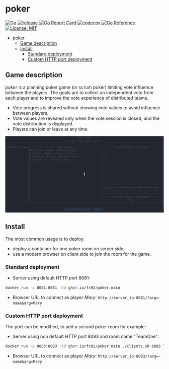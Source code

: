 # poker

[![Go](https://github.com/fc92/poker/actions/workflows/go.yml/badge.svg)](https://github.com/fc92/poker/actions/workflows/go.yml)
[![release](https://github.com/fc92/poker/actions/workflows/release.yaml/badge.svg)](https://github.com/fc92/poker/actions/workflows/release.yaml)
[![Go Report Card](https://goreportcard.com/badge/github.com/fc92/poker)](https://goreportcard.com/report/github.com/fc92/poker)
[![codecov](https://codecov.io/github/fc92/poker/branch/main/graph/badge.svg?token=R4OZKBC13P)](https://codecov.io/github/fc92/poker)
[![Go Reference](https://pkg.go.dev/badge/github.com/fc92/poker.svg)](https://pkg.go.dev/github.com/fc92/poker)
[![License: MIT](https://img.shields.io/badge/License-MIT-yellow.svg)](https://opensource.org/licenses/MIT)

- [poker](#poker)
  - [Game description](#game-description)
  - [Install](#install)
    - [Standard deployment](#standard-deployment)
    - [Custom HTTP port deployment](#custom-http-port-deployment)

## Game description

*poker* is a planning poker game (or scrum poker) limiting vote influence between the players. The goals are to collect an independent vote from each player and to improve the vote experience of distributed teams.

- Vote progress is shared without showing vote values to avoid influence between players.
- Vote values are revealed only when the vote session is closed, and the vote distribution is displayed.
- Players can join or leave at any time.

![short demo](4players.gif)

## Install

The most common usage is to deploy:

- deploy a container for one poker room on server side,
- use a modern browser on client side to join the room for the game.

### Standard deployment

- Server using default HTTP port 8081:

```bash
docker run -p 8081:8081 -td ghcr.io/fc92/poker:main
```

- Browser URL to connect as player *Mary*:
`http://server_ip:8081/?arg=-name&arg=Mary`

### Custom HTTP port deployment

The port can be modified, to add a second poker room for example:

- Server using non default HTTP port 8083 and room name "TeamOne":

```bash
docker run -p 8083:8083 -td ghcr.io/fc92/poker:main ./clients.sh 8083 TeamOne
```

- Browser URL to connect as player *Mary*:
`http://server_ip:8083/?arg=-name&arg=Mary`
